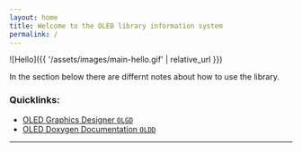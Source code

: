 ```yaml
---
layout: home
title: Welcome to the OLED library information system
permalink: /
---
```


![Hello]({{ '/assets/images/main-hello.gif' | relative_url }})

In the section below there are differnt notes about how to use the library.

### Quicklinks:

- [OLED Graphics Designer `OLGD`](https://0x007e.github.io/oled-designer/)
- [OLED Doxygen Documentation `OLDD`](https://0x007e.github.io/oled/doxygen/)

---